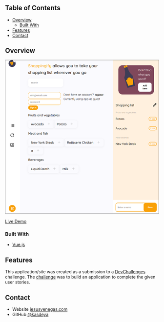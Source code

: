 ## Table of Contents

- [Overview](#overview)
  - [Built With](#built-with)
- [Features](#features)
- [Contact](#contact)

## Overview

![screenshot](./public/screenshot.png)

[Live Demo](https://shoppingify-devchallenges-vue.vercel.app/)

### Built With

- [Vue.js](https://vuejs.org/)

## Features

This application/site was created as a submission to a [DevChallenges](https://devchallenges.io/challenges) challenge. The [challenge](https://devchallenges.io/challenges/mGd5VpbO4JnzU6I9l96x) was to build an application to complete the given user stories.

## Contact

- Website [jesusvenegas.com](https://jesusvenegas.com)
- GitHub [@kasdeya](https://github.com/kasdeya)
